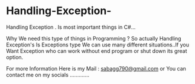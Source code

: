 # Handling-Exception-
Handling Exception . Is most important things in C#...

Why We need this type of things in Programming ?
So actually Handling Exception's Is Exceptions type We can use many different situations..If you Want Exception who can work without end program or shut down its great option. 


For more Information Here is my Mail : sabagg790@gmail.com
or You can contact me on my socials .............
